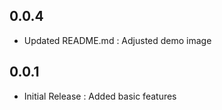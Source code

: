## 0.0.4

* Updated README.md : Adjusted demo image

## 0.0.1

* Initial Release : Added basic features
